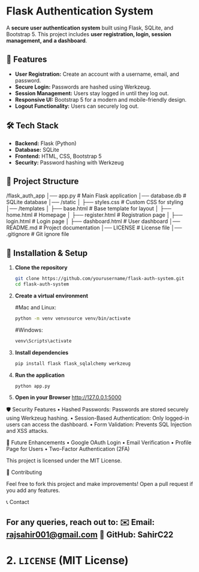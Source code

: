 # Flask Authentication System  

A **secure user authentication system** built using Flask, SQLite, and Bootstrap 5. This project includes **user registration, login, session management, and a dashboard**.  

## 🚀 Features  
- **User Registration:** Create an account with a username, email, and password.  
- **Secure Login:** Passwords are hashed using Werkzeug.  
- **Session Management:** Users stay logged in until they log out.  
- **Responsive UI:** Bootstrap 5 for a modern and mobile-friendly design.  
- **Logout Functionality:** Users can securely log out.  

## 🛠️ Tech Stack  
- **Backend:** Flask (Python)  
- **Database:** SQLite  
- **Frontend:** HTML, CSS, Bootstrap 5  
- **Security:** Password hashing with Werkzeug  

## 📂 Project Structure  
/flask_auth_app
│── app.py                # Main Flask application
│── database.db            # SQLite database
│── /static
│   ├── styles.css         # Custom CSS for styling
│── /templates
│   ├── base.html          # Base template for layout
│   ├── home.html          # Homepage
│   ├── register.html      # Registration page
│   ├── login.html         # Login page
│   ├── dashboard.html     # User dashboard
│── README.md              # Project documentation
│── LICENSE                # License file
│── .gitignore             # Git ignore file

## 🎯 Installation & Setup  
1. **Clone the repository**  
   ```bash
   git clone https://github.com/yourusername/flask-auth-system.git
   cd flask-auth-system

2. **Create a virtual environment**
   
   #Mac and Linux:
   ```bash
   python -m venv venvsource venv/bin/activate
   ```
   #Windows:
   ```bash
   venv\Scripts\activate
   ```

3. **Install dependencies**
   ```bash
   pip install flask flask_sqlalchemy werkzeug
   ```
4. **Run the application**
   ```bash
   python app.py
   ```
5. **Open in your Browser**
   http://127.0.0.1:5000

🛡️ Security Features
	•	Hashed Passwords: Passwords are stored securely using Werkzeug hashing.
	•	Session-Based Authentication: Only logged-in users can access the dashboard.
	•	Form Validation: Prevents SQL Injection and XSS attacks.

🌟 Future Enhancements
	•	Google OAuth Login
	•	Email Verification
	•	Profile Page for Users
	•	Two-Factor Authentication (2FA)

   This project is licensed under the MIT License.

🤝 Contributing

Feel free to fork this project and make improvements! Open a pull request if you add any features.

📞 Contact

For any queries, reach out to:
✉️ Email: rajsahir001@gmail.com
🔗 GitHub: SahirC22
---

# **2. `LICENSE` (MIT License)**  
```txt